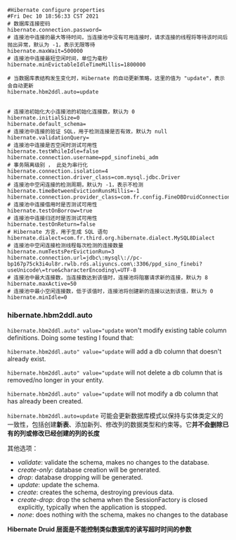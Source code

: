 ```properties
#Hibernate configure properties
#Fri Dec 10 18:56:33 CST 2021
# 数据库连接密码
hibernate.connection.password=
# 连接池中连接的最大等待时间，当连接池中没有可用连接时，请求连接的线程将等待该时间后抛出异常，默认为 -1，表示无限等待
hibernate.maxWait=500000
# 连接池中连接最短空闲时间，单位为毫秒
hibernate.minEvictableIdleTimeMillis=1800000

# 当数据库表结构发生变化时，Hibernate 的自动更新策略，这里的值为 "update"，表示会自动更新
hibernate.hbm2ddl.auto=update


# 连接池初始化大小连接池的初始化连接数，默认为 0
hibernate.initialSize=0
hibernate.default_schema=
# 连接池中连接的验证 SQL，用于检测连接是否有效，默认为 null
hibernate.validationQuery=
# 连接池中连接是否空闲时测试可用性
hibernate.testWhileIdle=false
hibernate.connection.username=ppd_sinofinebi_adm
# 事务隔离级别 ， 此处为串行化
hibernate.connection.isolation=4
hibernate.connection.driver_class=com.mysql.jdbc.Driver
# 连接池中空闲连接的检测周期，默认为 -1，表示不检测
hibernate.timeBetweenEvictionRunsMillis=-1
hibernate.connection.provider_class=com.fr.config.FineDBDruidConnectionProvider
# 连接池中连接借用时是否测试可用性
hibernate.testOnBorrow=true
# 连接池中连接归还时是否测试可用性
hibernate.testOnReturn=false
# Hibernate 方言，用于生成 SQL 语句
hibernate.dialect=com.fr.third.org.hibernate.dialect.MySQL8Dialect
# 连接池中空闲连接检测线程每次检测的连接数量
hibernate.numTestsPerEvictionRun=3
hibernate.connection.url=jdbc\:mysql\://pc-bp167p75ck3i4ul8r.rwlb.rds.aliyuncs.com\:3306/ppd_sino_finebi?useUnicode\=true&characterEncoding\=UTF-8
# 连接池中最大连接数，当连接数达到该值时，连接池将阻塞请求新的连接，默认为 8
hibernate.maxActive=50
# 连接池中最小空闲连接数，低于该值时，连接池将创建新的连接以达到该值，默认为 0
hibernate.minIdle=0
```

### hibernate.hbm2ddl.auto

`hibernate.hbm2ddl.auto" value="update` won't modify existing table column definitions. Doing some testing I found that:

`hibernate.hbm2ddl.auto" value="update` will add a db column that doesn't already exist.

`hibernate.hbm2ddl.auto" value="update` will not delete a db column that is removed/no longer in your entity.

`hibernate.hbm2ddl.auto" value="update` will not modify a db column that has already been created.

`hibernate.hbm2ddl.auto=update` 可能会更新数据库模式以保持与实体类定义的一致性，包括创建**新表**、添加新列、修改列的数据类型和约束等。它**并不会删除已有的列或修改已经创建的列的长度**



其他选项：

- _validate_: validate the schema, makes no changes to the database.
- _create-only_: database creation will be generated.
- _drop_: database dropping will be generated.
- _update_: update the schema.
- _create_: creates the schema, destroying previous data.
- _create-drop_: drop the schema when the SessionFactory is closed explicitly, typically when the application is stopped.
- _none_: does nothing with the schema, makes no changes to the database



**Hibernate Druid 层面是不能控制类似数据库的读写超时时间的参数**